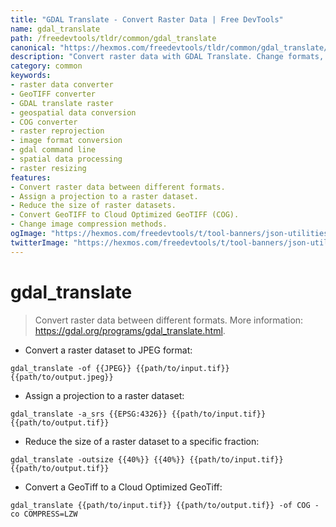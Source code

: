 ```yaml
---
title: "GDAL Translate - Convert Raster Data | Free DevTools"
name: gdal_translate
path: /freedevtools/tldr/common/gdal_translate
canonical: "https://hexmos.com/freedevtools/tldr/common/gdal_translate/"
description: "Convert raster data with GDAL Translate. Change formats, reproject, and resize geospatial images. Free online tool, no registration required."
category: common
keywords:
- raster data converter
- GeoTIFF converter
- GDAL translate raster
- geospatial data conversion
- COG converter
- raster reprojection
- image format conversion
- gdal command line
- spatial data processing
- raster resizing
features:
- Convert raster data between different formats.
- Assign a projection to a raster dataset.
- Reduce the size of raster datasets.
- Convert GeoTIFF to Cloud Optimized GeoTIFF (COG).
- Change image compression methods.
ogImage: "https://hexmos.com/freedevtools/t/tool-banners/json-utilities-banner.png"
twitterImage: "https://hexmos.com/freedevtools/t/tool-banners/json-utilities-banner.png"
---
```


# gdal_translate

> Convert raster data between different formats.
> More information: <https://gdal.org/programs/gdal_translate.html>.

- Convert a raster dataset to JPEG format:

`gdal_translate -of {{JPEG}} {{path/to/input.tif}} {{path/to/output.jpeg}}`

- Assign a projection to a raster dataset:

`gdal_translate -a_srs {{EPSG:4326}} {{path/to/input.tif}} {{path/to/output.tif}}`

- Reduce the size of a raster dataset to a specific fraction:

`gdal_translate -outsize {{40%}} {{40%}} {{path/to/input.tif}} {{path/to/output.tif}}`

- Convert a GeoTiff to a Cloud Optimized GeoTiff:

`gdal_translate {{path/to/input.tif}} {{path/to/output.tif}} -of COG -co COMPRESS=LZW`

